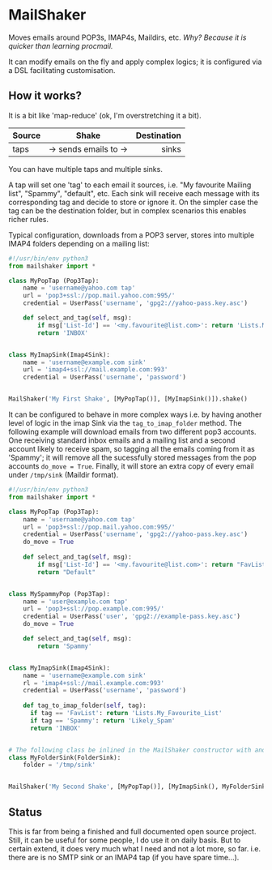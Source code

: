 # MailShaker

Moves emails around POP3s, IMAP4s, Maildirs, etc. <i>Why? Because it is quicker than learning procmail.</i>

It can modify emails on the fly and apply complex logics; it is configured via a DSL facilitating customisation.


## How it works?
It is a bit like 'map-reduce' (ok, I'm overstretching it a bit).

| Source  |  Shake                | Destination |
|---------|:---------------------:|------------:|
| taps    | -> sends emails to -> | sinks       |

You can have multiple taps and multiple sinks.

A tap will set one 'tag' to each email it sources, i.e. "My favourite Mailing list", "Spammy", "default", etc.
Each sink will receive each message with its corresponding tag and decide to store or ignore it. On the simpler case
the tag can be the destination folder, but in complex scenarios this enables richer rules.

Typical configuration, downloads from a POP3 server, stores into multiple IMAP4 folders depending on a mailing list:

```python
#!/usr/bin/env python3
from mailshaker import *

class MyPopTap (Pop3Tap):
    name = 'username@yahoo.com tap'
    url = 'pop3+ssl://pop.mail.yahoo.com:995/'
    credential = UserPass('username', 'gpg2://yahoo-pass.key.asc')

    def select_and_tag(self, msg):
        if msg['List-Id'] == '<my.favourite@list.com>': return 'Lists.My_Favourite_List'
        return 'INBOX'


class MyImapSink(Imap4Sink):
    name = 'username@example.com sink'
    url = 'imap4+ssl://mail.example.com:993'
    credential = UserPass('username', 'password')


MailShaker('My First Shake', [MyPopTap()], [MyImapSink()]).shake()
```

It can be configured to behave in more complex ways i.e. by having another level of logic in the imap Sink via the
```tag_to_imap_folder``` method.
The following example will download emails from two different pop3 accounts. One receiving standard inbox emails and a
mailing list and a second account likely to receive spam, so tagging all the emails coming from it as 'Spammy';
it will remove all the sucessfully stored messages from the pop accounts ```do_move = True```. Finally, it will store
an extra copy of every email under ```/tmp/sink``` (Maildir format).

```python
#!/usr/bin/env python3
from mailshaker import *

class MyPopTap (Pop3Tap):
    name = 'username@yahoo.com tap'
    url = 'pop3+ssl://pop.mail.yahoo.com:995/'
    credential = UserPass('username', 'gpg2://yahoo-pass.key.asc')
    do_move = True
    
    def select_and_tag(self, msg):
        if msg['List-Id'] == '<my.favourite@list.com>': return "FavList"
        return "Default"


class MySpammyPop (Pop3Tap):
    name = 'user@example.com tap'
    url = 'pop3+ssl://pop.example.com:995/'
    credential = UserPass('user', 'gpg2://example-pass.key.asc')
    do_move = True

    def select_and_tag(self, msg):
        return 'Spammy'


class MyImapSink(Imap4Sink):
    name = 'username@example.com sink'
    rl = 'imap4+ssl://mail.example.com:993'
    credential = UserPass('username', 'password')
    
    def tag_to_imap_folder(self, tag):
      if tag == 'FavList': return 'Lists.My_Favourite_List'
      if tag == 'Spammy': return 'Likely_Spam'
      return 'INBOX'


# The following class be inlined in the MailShaker constructor with anonymous class.
class MyFolderSink(FolderSink):
    folder = '/tmp/sink'


MailShaker('My Second Shake', [MyPopTap()], [MyImapSink(), MyFolderSink()] ).shake()
```


## Status
This is far from being a finished and full documented open source project. Still, it can be useful for some people,
I do use it on daily basis. But to certain extend, it does very much what I need and not a lot more, so far. i.e. there
are is no SMTP sink or an IMAP4 tap (if you have spare time...).



